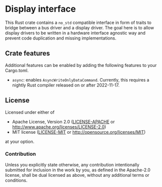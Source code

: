 # Display interface

This Rust crate contains a `no_std` compatible interface in form of traits to
bridge between a bus driver and a display driver. The goal here is to allow
display drivers to be written in a hardware interface agnostic way and prevent
code duplication and missing implementations.

## Crate features

Additional features can be enabled by adding the following features to your Cargo.toml.

 - `async`: enables `AsyncWriteOnlyDataCommand`. Currently, this requires
   a nightly Rust compiler released on or after 2022-11-17.

## License

Licensed under either of

- Apache License, Version 2.0 ([LICENSE-APACHE](LICENSE-APACHE) or
  http://www.apache.org/licenses/LICENSE-2.0)
- MIT license ([LICENSE-MIT](LICENSE-MIT) or http://opensource.org/licenses/MIT)

at your option.

### Contribution

Unless you explicitly state otherwise, any contribution intentionally submitted for inclusion in the
work by you, as defined in the Apache-2.0 license, shall be dual licensed as above, without any
additional terms or conditions.

